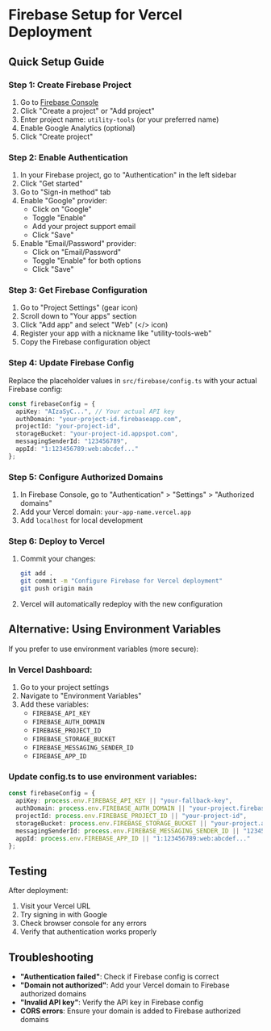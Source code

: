 # Firebase Setup for Vercel Deployment

## Quick Setup Guide

### Step 1: Create Firebase Project
1. Go to [Firebase Console](https://console.firebase.google.com/)
2. Click "Create a project" or "Add project"
3. Enter project name: `utility-tools` (or your preferred name)
4. Enable Google Analytics (optional)
5. Click "Create project"

### Step 2: Enable Authentication
1. In your Firebase project, go to "Authentication" in the left sidebar
2. Click "Get started"
3. Go to "Sign-in method" tab
4. Enable "Google" provider:
   - Click on "Google"
   - Toggle "Enable"
   - Add your project support email
   - Click "Save"
5. Enable "Email/Password" provider:
   - Click on "Email/Password"
   - Toggle "Enable" for both options
   - Click "Save"

### Step 3: Get Firebase Configuration
1. Go to "Project Settings" (gear icon)
2. Scroll down to "Your apps" section
3. Click "Add app" and select "Web" (</> icon)
4. Register your app with a nickname like "utility-tools-web"
5. Copy the Firebase configuration object

### Step 4: Update Firebase Config
Replace the placeholder values in `src/firebase/config.ts` with your actual Firebase config:

```typescript
const firebaseConfig = {
  apiKey: "AIzaSyC...", // Your actual API key
  authDomain: "your-project-id.firebaseapp.com",
  projectId: "your-project-id",
  storageBucket: "your-project-id.appspot.com",
  messagingSenderId: "123456789",
  appId: "1:123456789:web:abcdef..."
};
```

### Step 5: Configure Authorized Domains
1. In Firebase Console, go to "Authentication" > "Settings" > "Authorized domains"
2. Add your Vercel domain: `your-app-name.vercel.app`
3. Add `localhost` for local development

### Step 6: Deploy to Vercel
1. Commit your changes:
   ```bash
   git add .
   git commit -m "Configure Firebase for Vercel deployment"
   git push origin main
   ```

2. Vercel will automatically redeploy with the new configuration

## Alternative: Using Environment Variables

If you prefer to use environment variables (more secure):

### In Vercel Dashboard:
1. Go to your project settings
2. Navigate to "Environment Variables"
3. Add these variables:
   - `FIREBASE_API_KEY`
   - `FIREBASE_AUTH_DOMAIN`
   - `FIREBASE_PROJECT_ID`
   - `FIREBASE_STORAGE_BUCKET`
   - `FIREBASE_MESSAGING_SENDER_ID`
   - `FIREBASE_APP_ID`

### Update config.ts to use environment variables:
```typescript
const firebaseConfig = {
  apiKey: process.env.FIREBASE_API_KEY || "your-fallback-key",
  authDomain: process.env.FIREBASE_AUTH_DOMAIN || "your-project.firebaseapp.com",
  projectId: process.env.FIREBASE_PROJECT_ID || "your-project-id",
  storageBucket: process.env.FIREBASE_STORAGE_BUCKET || "your-project.appspot.com",
  messagingSenderId: process.env.FIREBASE_MESSAGING_SENDER_ID || "123456789",
  appId: process.env.FIREBASE_APP_ID || "1:123456789:web:abcdef..."
};
```

## Testing
After deployment:
1. Visit your Vercel URL
2. Try signing in with Google
3. Check browser console for any errors
4. Verify that authentication works properly

## Troubleshooting
- **"Authentication failed"**: Check if Firebase config is correct
- **"Domain not authorized"**: Add your Vercel domain to Firebase authorized domains
- **"Invalid API key"**: Verify the API key in Firebase config
- **CORS errors**: Ensure your domain is added to Firebase authorized domains
